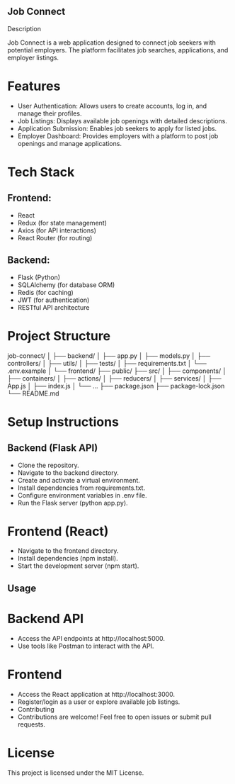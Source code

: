 ## Job Connect
Description

Job Connect is a web application designed to connect job seekers with potential employers. The platform facilitates job searches, applications, and employer listings.

# Features

* User Authentication:    Allows users to create accounts, log in, and manage their profiles.
* Job Listings:    Displays available job openings with detailed descriptions.
* Application Submission:   Enables job seekers to apply for listed jobs.
* Employer Dashboard:   Provides employers with a platform to post job openings and manage applications.

# Tech Stack
## Frontend:

* React
* Redux (for state management)
* Axios (for API interactions)
* React Router (for routing)

## Backend:

* Flask (Python)
* SQLAlchemy (for database ORM)
* Redis (for caching)
* JWT (for authentication)
* RESTful API architecture

# Project Structure


job-connect/
│
├── backend/
│   ├── app.py
│   ├── models.py
│   ├── controllers/
│   ├── utils/
│   ├── tests/
│   ├── requirements.txt
│   └── .env.example
│
└── frontend/
    ├── public/
    ├── src/
    │   ├── components/
    │   ├── containers/
    │   ├── actions/
    │   ├── reducers/
    │   ├── services/
    │   ├── App.js
    │   ├── index.js
    │   └── ...
    ├── package.json
    ├── package-lock.json
    └── README.md

# Setup Instructions

## Backend (Flask API)

* Clone the repository.
* Navigate to the backend directory.
* Create and activate a virtual environment.
* Install dependencies from requirements.txt.
* Configure environment variables in .env file.
* Run the Flask server (python app.py).

# Frontend (React)

* Navigate to the frontend directory.
* Install dependencies (npm install).
* Start the development server (npm start).

## Usage

# Backend API
 
* Access the API endpoints at http://localhost:5000.
* Use tools like Postman to interact with the API.

# Frontend

* Access the React application at http://localhost:3000.
* Register/login as a user or explore available job listings.
* Contributing
* Contributions are welcome! Feel free to open issues or submit pull requests.

# License
This project is licensed under the MIT License.
